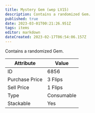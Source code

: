 ```yaml
---
title: Mystery Gem (wep LV15)
description: Contains a randomized Gem.
published: true
date: 2023-03-01T00:21:26.951Z
tags: items
editor: markdown
dateCreated: 2023-02-17T06:54:06.157Z
---
```


Contains a randomized Gem.

|Attribute|Value|
|-|-|
|ID|6856|
|Purchase Price|3 Flips|
|Sell Price|1 Flips|
|Type|Consumable|
|Stackable|Yes|

